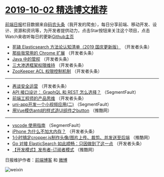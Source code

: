 # [2019-10-02 精选博文推荐](https://toutiao.qdkfweb.cn/date/2019/10/02)

[前端日报](https://qdkfweb.cn/c/news)栏目数据来自[码农头条](https://toutiao.qdkfweb.cn/)（我开发的爬虫），每日分享前端、移动开发、设计、资源和资讯等，为开发者提供动力，点击Star按钮来关注这个项目，点击Watch来收听每日的更新[Github主页](https://github.com/kujian/frontendDaily)
* [死磕 Elasticsearch 方法论认知清单（2019 国庆更新版）](https://toutiao.qdkfweb.cn/126632.html) （开发者头条）
* [那些我常用的 Chrome 扩展](https://toutiao.qdkfweb.cn/126633.html) （开发者头条）
* [Java 中的管程](https://toutiao.qdkfweb.cn/126634.html) （开发者头条）
* [三大渗透框架权限维持](https://toutiao.qdkfweb.cn/126635.html) （开发者头条）
* [ZooKeeper ACL 权限控制机制](https://toutiao.qdkfweb.cn/126639.html) （开发者头条）

***
* [再谈安全运营](https://toutiao.qdkfweb.cn/126641.html) （开发者头条）
* [API 接口设计： GraphQL 和 REST 怎么选择？](https://toutiao.qdkfweb.cn/126628.html) （SegmentFault）
* [前端工程师的产品思维](https://toutiao.qdkfweb.cn/126644.html) （开发者头条）
* [uni-app开发一个小视频应用(二)](https://toutiao.qdkfweb.cn/126629.html) （SegmentFault）
* [用Vue模仿antd的样式造UI组件之button](https://toutiao.qdkfweb.cn/126649.html) （推酷网）

***
* [vscode 使用指南](https://toutiao.qdkfweb.cn/126630.html) （SegmentFault）
* [iPhone 为什么不加大内存？](https://toutiao.qdkfweb.cn/126631.html) （开发者头条）
* [1小时搞定cropper.js制作头像/图片上传、裁剪、并发送至后端](https://toutiao.qdkfweb.cn/126651.html) （推酷网）
* [Go 对接 ElasticSearch 如此顺畅：只因做到了这一点](https://toutiao.qdkfweb.cn/126637.html) （开发者头条）
* [【开发模式】发布者-订阅者模式](https://toutiao.qdkfweb.cn/126650.html) （推酷网）

日报维护作者：[前端博客](https://qdkfweb.cn/) 和 [微博](https://qdkfweb.cn/go/weibo)

![weixin](https://user-images.githubusercontent.com/3055447/38468989-651132ac-3b80-11e8-8e6b-15122322a9d7.png)